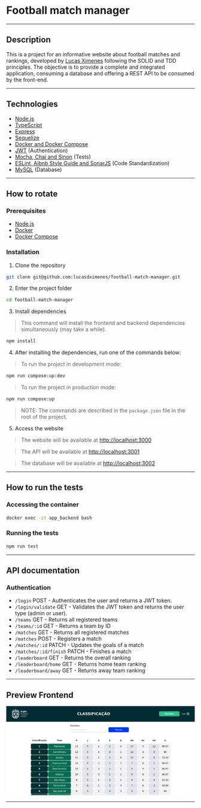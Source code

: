 # Football match manager

---

## Description

This is a project for an informative website about football matches and rankings, developed by [Lucas Ximenes](inkedin.com/in/lucasdximenes) following the SOLID and TDD principles. The objective is to provide a complete and integrated application, consuming a database and offering a REST API to be consumed by the front-end.

---

## Technologies

- [Node.js](https://nodejs.org/en/)
- [TypeScript](https://www.typescriptlang.org/)
- [Express](https://expressjs.com/)
- [Sequelize](https://sequelize.org/)
- [Docker and Docker Compose](https://www.docker.com/)
- [JWT](https://jwt.io/) (Authentication)
- [Mocha, Chai and Sinon](https://mochajs.org/) (Tests)
- [ESLint, Aibnb Style Guide and SonarJS](https://eslint.org/) (Code Standardization)
- [MySQL](https://www.mysql.com/) (Database)

---

## How to rotate

### Prerequisites

- [Node.js](https://nodejs.org/en/)
- [Docker](https://www.docker.com/)
- [Docker Compose](https://docs.docker.com/compose/)

### Installation

1. Clone the repository

```bash
git clone git@github.com:lucasdximenes/football-match-manager.git
```

2. Enter the project folder

```bash
cd football-match-manager
```

3. Install dependencies

> This command will install the frontend and backend dependencies simultaneously (may take a while).

```bash
npm install
```

4. After installing the dependencies, run one of the commands below:

> To run the project in development mode:

```bash
npm run compose:up:dev
```

> To run the project in production mode:

```bash
npm run compose:up
```

> NOTE: The commands are described in the `package.json` file in the root of the project.

5. Access the website

> The website will be available at [http://localhost:3000](http://localhost:3000)

> The API will be available at [http://localhost:3001](http://localhost:3001)

> The database will be available at [http://localhost:3002](http://localhost:3002)

---

## How to run the tests

### Accessing the container

```bash
docker exec -it app_backend bash
```

### Running the tests

```bash
npm run test
```

---

## API documentation

### Authentication

- `/login` POST - Authenticates the user and returns a JWT token.
- `/login/validate` GET - Validates the JWT token and returns the user type (admin or user).
- `/teams` GET - Returns all registered teams
- `/teams/:id` GET - Returns a team by ID
- `/matches` GET - Returns all registered matches
- `/matches` POST - Registers a match
- `/matches/:id` PATCH - Updates the goals of a match
- `/matches/:id/finish` PATCH - Finishes a match
- `/leaderboard` GET - Returns the overall ranking
- `/leaderboard/home` GET - Returns home team ranking
- `/leaderboard/away` GET - Returns away team ranking

---

## Preview Frontend

![Preview](./preview.png)

---
